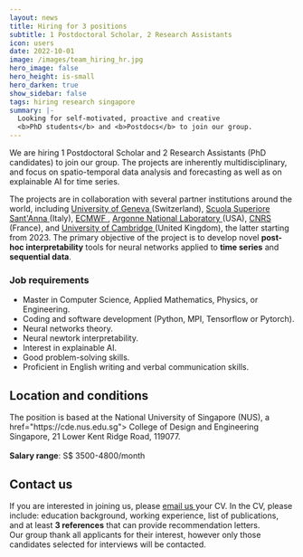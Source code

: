 ```yaml
---
layout: news
title: Hiring for 3 positions
subtitle: 1 Postdoctoral Scholar, 2 Research Assistants
icon: users
date: 2022-10-01
image: /images/team_hiring_hr.jpg
hero_image: false
hero_height: is-small
hero_darken: true
show_sidebar: false
tags: hiring research singapore
summary: |-
  Looking for self-motivated, proactive and creative
  <b>PhD students</b> and <b>Postdocs</b> to join our group.
---
```




<html>
  <div class="content">
  We are hiring 1 Postdoctoral Scholar and 2 Research Assistants
  (PhD candidates) to join our group. The projects are inherently
  multidisciplinary, and focus on spatio-temporal data analysis
  and forecasting as well as on explainable AI for time series.

  The projects are in collaboration with several partner institutions
  around the world, including <a href="https://www.unige.ch/en/">
  University of Geneva </a> (Switzerland), <a href="https://www.santannapisa.it/en">
  Scuola Superiore Sant'Anna </a> (Italy), <a href="https://www.ecmwf.int">
  ECMWF </a>, <a href="https://www.anl.gov"> Argonne National Laboratory
  </a> (USA), <a href="https://www.lsce.ipsl.fr/Pisp/davide.faranda/">
  CNRS </a> (France), and <a href="https://www.cam.ac.uk"> University
  of Cambridge </a> (United Kingdom), the latter starting from 2023.
  The primary objective of
  the project is to develop novel <b>post-hoc interpretability</b>
  tools for neural networks applied to <b>time series</b> and
  <b>sequential data</b>.
  </div>

  <div class="content">
  <h3> Job requirements </h3>
  <ul>
    <li> Master in Computer Science, Applied Mathematics, Physics, or Engineering. </li>
    <li> Coding and software development (Python, MPI, Tensorflow or Pytorch). </li>
    <li> Neural networks theory. </li>
    <li> Neural newtork interpretability. </li>
    <li> Interest in explainable AI. </li>
    <li> Good problem-solving skills. </li>
    <li> Proficient in English writing and verbal communication skills. </li>
  </ul>
  </div>

  <div class="content">
  <h2 style="font-size:150%;font-weight:bold;"> Location and conditions </h2>
  The position is based at the National University of Singapore (NUS),
  a href="https://cde.nus.edu.sg"> College of Design and Engineering </a>
  Singapore, 21 Lower Kent Ridge Road, 119077.
  <br><br>
  <b>Salary range</b>: S$ 3500-4800/month
  </div>

  <div class="content">
  <h2> Contact us </h2>
  If you are interested in joining us, please <a href="mailto:mpegim@nus.edu.sg">
  email us </a> your CV. In the CV, please include: education background,
  working experience, list of publications, and at least <b>3 references</b>
  that can provide recommendation letters.
  </div>

  <div class="notification is-warning is-light">
    Our group thank all applicants for their interest,
    however only those candidates selected for interviews
    will be contacted.
  </div>
  <br>
</html>
